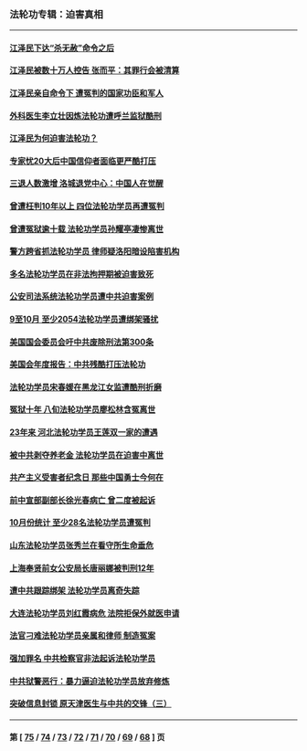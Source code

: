### 法轮功专辑：迫害真相
---
#### [江泽民下达“杀无赦”命令之后](../../pages/nf4379/n13878084.md) 
#### [江泽民被数十万人控告 张而平：其罪行会被清算](../../pages/nf4379/n13878074.md) 
#### [江泽民亲自命令下 遭冤判的国家功臣和军人](../../pages/nf4379/n13876685.md) 
#### [外科医生李立壮因炼法轮功遭呼兰监狱酷刑](../../pages/nf4379/n13875403.md) 
#### [江泽民为何迫害法轮功？](../../pages/nf4379/n13876324.md) 
#### [专家忧20大后中国信仰者面临更严酷打压](../../pages/nf4379/n13874993.md) 
#### [三退人数激增 洛城退党中心：中国人在觉醒](../../pages/nf4379/n13874224.md) 
#### [曾遭枉判10年以上 四位法轮功学员再遭冤判](../../pages/nf4379/n13872398.md) 
#### [曾遭冤狱逾十载 法轮功学员孙耀亭凄惨离世](../../pages/nf4379/n13871692.md) 
#### [警方跨省抓法轮功学员 律师疑洛阳暗设陷害机构](../../pages/nf4379/n13870178.md) 
#### [多名法轮功学员在非法拘押期被迫害致死](../../pages/nf4379/n13870463.md) 
#### [公安司法系统法轮功学员遭中共迫害案例](../../pages/nf4379/n13869580.md) 
#### [9至10月 至少2054法轮功学员遭绑架骚扰](../../pages/nf4379/n13867111.md) 
#### [美国国会委员会吁中共废除刑法第300条](../../pages/nf4379/n13868121.md) 
#### [美国会年度报告：中共残酷打压法轮功](../../pages/nf4379/n13867408.md) 
#### [法轮功学员宋春媛在黑龙江女监遭酷刑折磨](../../pages/nf4379/n13865630.md) 
#### [冤狱十年 八旬法轮功学员廖松林含冤离世](../../pages/nf4379/n13864239.md) 
#### [23年来 河北法轮功学员王莲双一家的遭遇](../../pages/nf4379/n13863330.md) 
#### [被中共剥夺养老金 法轮功学员在迫害中离世](../../pages/nf4379/n13861877.md) 
#### [共产主义受害者纪念日 那些中国勇士今何在](../../pages/nf4379/n13861994.md) 
#### [前中宣部副部长徐光春病亡 曾二度被起诉](../../pages/nf4379/n13857638.md) 
#### [10月份统计 至少28名法轮功学员遭冤判](../../pages/nf4379/n13861128.md) 
#### [山东法轮功学员张秀兰在看守所生命垂危](../../pages/nf4379/n13860281.md) 
#### [上海奉贤前女公安局长唐丽娜被判刑12年](../../pages/nf4379/n13859528.md) 
#### [遭中共跟踪绑架 法轮功学员离奇失踪](../../pages/nf4379/n13856504.md) 
#### [大连法轮功学员刘红霞病危 法院拒保外就医申请](../../pages/nf4379/n13856678.md) 
#### [法官刁难法轮功学员亲属和律师 制造冤案](../../pages/nf4379/n13853873.md) 
#### [强加罪名 中共检察官非法起诉法轮功学员](../../pages/nf4379/n13852456.md) 
#### [中共狱警恶行：暴力逼迫法轮功学员放弃修炼](../../pages/nf4379/n13851207.md) 
#### [突破信息封锁 原天津医生与中共的交锋（三）](../../pages/nf4379/n13849718.md) 

---
#### 第 [ [75](./75.md) / [74](./74.md) / [73](./73.md) / [72](./72.md) / [71](./71.md) / [70](./70.md) / [69](./69.md) / [68](./68.md) ] 页
